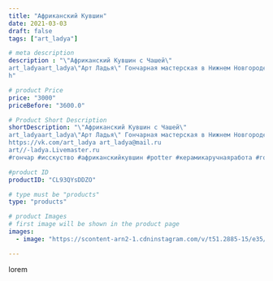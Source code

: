 ```yaml
---
title: "Африканский Кувшин"
date: 2021-03-03
draft: false
tags: ["art_ladya"]

# meta description
description : "\"Африканский Кувшин с Чашей\" 
art_ladyaart_ladya\"Арт Ладья\" Гончарная мастерская в Нижнем Новгороде. Изготовление керамики и мастер//-классы по обучению. 
h"

# product Price
price: "3000"
priceBefore: "3600.0"

# Product Short Description
shortDescription: "\"Африканский Кувшин с Чашей\" 
art_ladyaart_ladya\"Арт Ладья\" Гончарная мастерская в Нижнем Новгороде. Изготовление керамики и мастер//-классы по обучению. 
https://vk.com/art_ladya art_ladya@mail.ru 
art//-ladya.Livemaster.ru
#гончар #исскуство #африканскийкувшин #potter #керамикаручнаяработа #гончарнаямастерская #керамиканазаказ #handmade #посудаизглины #керамика #гончарнаяпосуда #эксклюзивнаякерамика #painter #artist #tableware #decor #ceramics #pitcher #restaurant #чернаяпантера #ceramics #design #jug #ceramicarte #африка #africa #clay #кувшин #africanpitcher #авторскаякерамика"

#product ID
productID: "CL93QYsDDZO"

# type must be "products"
type: "products"

# product Images
# first image will be shown in the product page
images:
  - image: "https://scontent-arn2-1.cdninstagram.com/v/t51.2885-15/e35/155891375_190846915714554_2839843719435681447_n.jpg?tp=1&_nc_ht=scontent-arn2-1.cdninstagram.com&_nc_cat=106&_nc_ohc=nfTGHufneGgAX9gxGOe&ccb=7-4&oh=932c3e67ad7d2490c41abe64c5f152fa&oe=6085D1F0&_nc_sid=86f79a&ig_cache_key=MjUyMTQxNDM4NDk3NTg4NTkwMg%3D%3D.2-ccb7-4"

---
```

lorem
